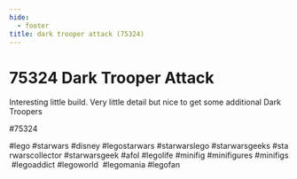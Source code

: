 ```yaml
---
hide:
  - footer
title: dark trooper attack (75324)
---
```


# 75324 Dark Trooper Attack

Interesting little build. Very little detail but nice to get some additional Dark Troopers

#75324 
 
 
 
#lego #starwars #disney #legostarwars #starwarslego #starwarsgeeks #starwarscollector #starwarsgeek #afol #legolife #minifig #minifigures #minifigs #legoaddict #legoworld  #legomania #legofan 
  
 
